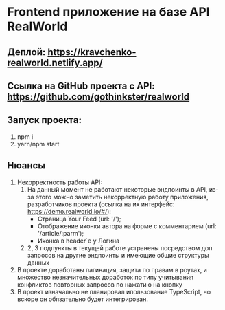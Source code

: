 
# Frontend приложение на базе API RealWorld

## Деплой: https://kravchenko-realworld.netlify.app/

## Ссылка на GitHub проекта с API: https://github.com/gothinkster/realworld

## Запуск проекта:
1. npm i
2. yarn/npm start

## Нюансы
1. Некорректность работы API:
   1) На данный момент не работают некоторые эндпоинты в API, из-за этого можно заметить некорректную работу приложения, разработчиков проекта (ссылка на их интерфейс: https://demo.realworld.io/#/):
      - Страница Your Feed (url: '/');
      - Отображение иконки автора на форме с комментарием (url: '/article/:parm');
      - Иконка в header`e у Логина
   2) 2, 3 подпункты в текущей работе устранены посредством доп запросов на другие эндпоинты и имеющие общие структуры данных
2. В проекте доработаны пагинация, защита по правам в роутах, и множество незначительных доработок по типу учитывания конфликтов повторных запросов по нажатию на кнопку 
3. В проект изначально не планировал ипользование TypeScript, но вскоре он обязательно будет интегрирован.  
